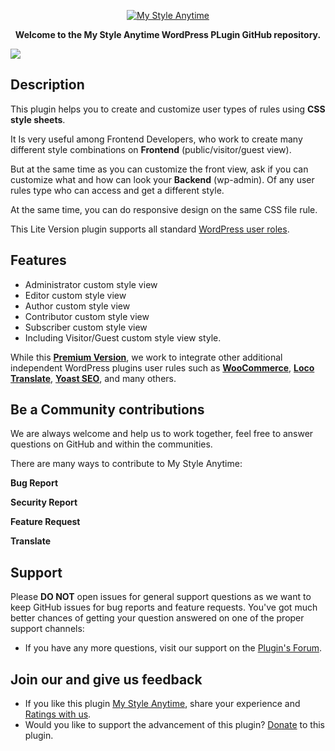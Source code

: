 <p align="center"><a href="https://wordpress.org/plugins/my-style-anytime/"><img src="https://ps.w.org/my-style-anytime/assets/banner-772x250.png" alt="My Style Anytime"></a></p>

**<p align="center">Welcome to the My Style Anytime WordPress PLugin GitHub repository.</p>**

<p><a href="https://wordpress.org/plugins/my-style-anytime/"><img src="https://ps.w.org/my-style-anytime/assets/screenshot-3.png?rev=2787844"></a></p>


## Description
This plugin helps you to create and customize user types of rules using <b>CSS style sheets</b>.

It Is very useful among Frontend Developers, who work to create many different style combinations on <b>Frontend</b> (public/visitor/guest view).

But at the same time as you can customize the front view, ask if you can customize what and how can look your <b>Backend</b> (wp-admin). Of any user rules type who can access and get a different style.

At the same time, you can do responsive design on the same CSS file rule.

This Lite Version plugin supports all standard [WordPress user roles](https://wordpress.org/support/article/roles-and-capabilities/).

## Features

- Administrator custom style view
- Editor custom style view
- Author custom style view
- Contributor custom style view
- Subscriber custom style view
- Including Visitor/Guest custom style view style.


While this <b>[Premium Version](https://newfiesoft.com/wp-plugins/my-style-anytime/)</b>, we work to integrate other additional independent WordPress plugins user rules such as <b>[WooCommerce](https://wordpress.org/plugins/woocommerce/)</b>, <b>[Loco Translate](https://wordpress.org/plugins/loco-translate/)</b>, <b>[Yoast SEO](https://wordpress.org/plugins/wordpress-seo/)</b>, and many others.

## Be a Community contributions
We are always welcome and help us to work together, feel free to answer questions on GitHub and within the communities.

There are many ways to contribute to My Style Anytime:

**Bug Report**

**Security Report**

**Feature Request**

**Translate**

## Support
Please **DO NOT** open issues for general support questions as we want to keep GitHub issues for bug reports and feature requests. You've got much better chances of getting your question answered on one of the proper support channels:

- If you have any more questions, visit our support on the [Plugin's Forum](https://wordpress.org/support/plugin/my-style-anytime).

## Join our and give us feedback
- If you like this plugin [My Style Anytime](https://wordpress.org/plugins/my-style-anytime/), share your experience and [Ratings with us](https://wordpress.org/support/plugin/my-style-anytime/reviews/#new-post).
- Would you like to support the advancement of this plugin? [Donate](https://newfiesoft.com/donate/) to this plugin.
